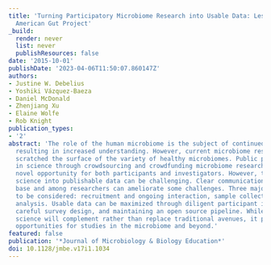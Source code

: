 ```yaml
---
title: 'Turning Participatory Microbiome Research into Usable Data: Lessons from the
  American Gut Project'
_build:
  render: never
  list: never
  publishResources: false
date: '2015-10-01'
publishDate: '2023-04-06T11:50:07.860147Z'
authors:
- Justine W. Debelius
- Yoshiki Vázquez-Baeza
- Daniel McDonald
- Zhenjiang Xu
- Elaine Wolfe
- Rob Knight
publication_types:
- '2'
abstract: 'The role of the human microbiome is the subject of continued investigation
  resulting in increased understanding. However, current microbiome research has only
  scratched the surface of the variety of healthy microbiomes. Public participation
  in science through crowdsourcing and crowdfunding microbiome research provides a
  novel opportunity for both participants and investigators. However, turning participatory
  science into publishable data can be challenging. Clear communication with the participant
  base and among researchers can ameliorate some challenges. Three major aspects need
  to be considered: recruitment and ongoing interaction, sample collection, and data
  analysis. Usable data can be maximized through diligent participant interaction,
  careful survey design, and maintaining an open source pipeline. While participatory
  science will complement rather than replace traditional avenues, it presents new
  opportunities for studies in the microbiome and beyond.'
featured: false
publication: '*Journal of Microbiology & Biology Education*'
doi: 10.1128/jmbe.v17i1.1034
---
```


